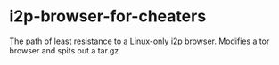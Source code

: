 # i2p-browser-for-cheaters
The path of least resistance to a Linux-only i2p browser. Modifies a tor browser and spits out a tar.gz
